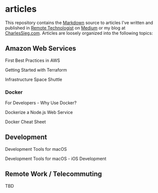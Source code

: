# articles
This repository contains the [Markdown](https://en.wikipedia.org/wiki/Markdown) source to articles I've written and published in [Remote Technologist](https://medium.com/remote-technologist) on [Medium](https://medium.com) or my blog at [CharlesSieg.com](http://www.charlessieg.com). Articles are loosely organized into the following topics:

## Amazon Web Services

First Best Practices in AWS

Getting Started with Terraform

Infrastructure Space Shuttle

### Docker

For Developers - Why Use Docker?

Dockerize a Node.js Web Service

Docker Cheat Sheet

## Development

Development Tools for macOS

Development Tools for macOS - iOS Development

## Remote Work / Telecommuting

TBD